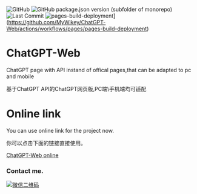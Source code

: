 
![GitHub](https://github.com/MyWikey/ChatGPT-Web)
![GitHub package.json version (subfolder of monorepo)](https://img.shields.io/github/package-json/v/SmileBuild/Chatgpt-Web?filename=chatgpt-web%2Fpackage.json)
![Last Commit](https://github.com/MyWikey/ChatGPT-Web)
![pages-build-deployment](https://github.com/MyWikey/ChatGPT-Web/actions/workflows/pages/pages-build-deployment/badge.svg?branch=gh-pages)](https://github.com/MyWikey/ChatGPT-Web/actions/workflows/pages/pages-build-deployment)
# ChatGPT-Web
ChatGPT page with API instand of offical pages,that can be adapted to pc and mobile

基于ChatGPT API的ChatGPT网页版,PC端\手机端均可适配

# Online link

You can use online link for the project now.

你可以点击下面的链接直接使用。

[ChatGPT-Web online](https://github.com/MyWikey/ChatGPT-Web)

### Contact me.

[![微信二维码](https://i.postimg.cc/2SVMMYNX/wechat-qrcode.png)](https://postimg.cc/9DHLwvMG)